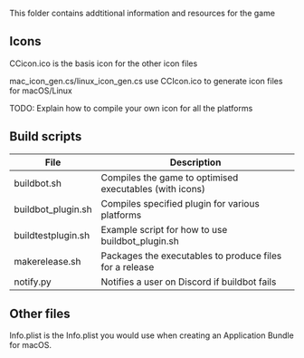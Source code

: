 This folder contains addtitional information and resources for the game

## Icons

CCicon.ico is the basis icon for the other icon files

mac_icon_gen.cs/linux_icon_gen.cs use CCIcon.ico to generate icon files for macOS/Linux

TODO: Explain how to compile your own icon for all the platforms

## Build scripts

|File|Description|
|--------|-------|
|buildbot.sh | Compiles the game to optimised executables (with icons) |
|buildbot_plugin.sh | Compiles specified plugin for various platforms |
|buildtestplugin.sh | Example script for how to use buildbot_plugin.sh  | 
|makerelease.sh | Packages the executables to produce files for a release |
|notify.py | Notifies a user on Discord if buildbot fails |

## Other files

Info.plist is the Info.plist you would use when creating an Application Bundle for macOS.